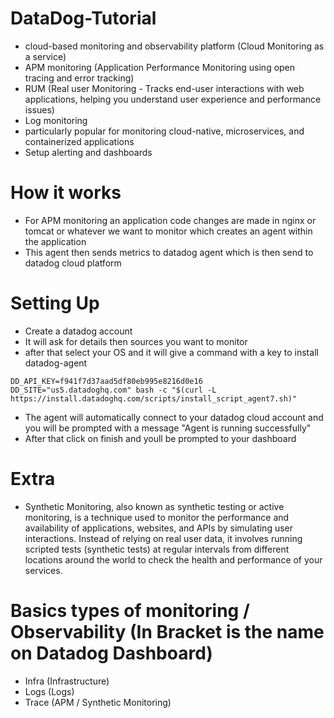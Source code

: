 # DataDog-Tutorial
- cloud-based monitoring and observability platform (Cloud Monitoring as a service)
- APM monitoring (Application Performance Monitoring using open tracing and error tracking)
- RUM (Real user Monitoring - Tracks end-user interactions with web applications, helping you understand user experience and performance issues)
- Log monitoring 
- particularly popular for monitoring cloud-native, microservices, and containerized applications
- Setup alerting and dashboards

# How it works
- For APM monitoring an application code changes are made in nginx or tomcat or whatever we want to monitor which creates an agent within the application
- This agent then sends metrics to datadog agent which is then send to datadog cloud platform


# Setting Up
- Create a datadog account
- It will ask for details then sources you want to monitor
- after that select your OS and it will give a command with a key to install datadog-agent
```
DD_API_KEY=f941f7d37aad5df80eb995e8216d0e16 DD_SITE="us5.datadoghq.com" bash -c "$(curl -L https://install.datadoghq.com/scripts/install_script_agent7.sh)"
```
- The agent will automatically connect to your datadog cloud account and you will be prompted with a message "Agent is running successfully"
- After that click on finish and youll be prompted to your dashboard

# Extra
- Synthetic Monitoring, also known as synthetic testing or active monitoring, is a technique used to monitor the performance and availability of applications, websites, and APIs by simulating user interactions. Instead of relying on real user data, it involves running scripted tests (synthetic tests) at regular intervals from different locations around the world to check the health and performance of your services.

# Basics types of monitoring / Observability (In Bracket is the name on Datadog Dashboard)
- Infra (Infrastructure)
- Logs (Logs)
- Trace (APM / Synthetic Monitoring)









